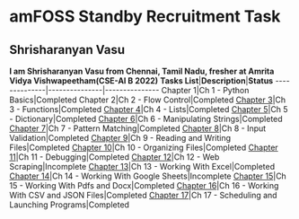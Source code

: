 # amFOSS Standby Recruitment Task

## Shrisharanyan Vasu

**I am Shrisharanyan Vasu from Chennai, Tamil Nadu, fresher at Amrita Vidya Vishwapeetham(CSE-AI B 2022)**
**Tasks List**|**Description**|**Status**
--------------|---------------|---------------
Chapter 1|Ch 1 - Python Basics|Completed
Chapter 2|Ch 2 - Flow Control|Completed
[Chapter 3](https://github.com/spellsharp/AutomateTheBoringStuff/tree/master/03_Functions)|Ch 3 - Functions|Completed
[Chapter 4](https://github.com/spellsharp/AutomateTheBoringStuff/tree/master/04_Lists)|Ch 4 - Lists|Completed
[Chapter 5](https://github.com/spellsharp/AutomateTheBoringStuff/tree/master/05_Dictionary)|Ch 5 - Dictionary|Completed
[Chapter 6](https://github.com/spellsharp/AutomateTheBoringStuff/tree/master/06_ManipulatingStrings)|Ch 6 - Manipulating Strings|Completed
[Chapter 7](https://github.com/spellsharp/AutomateTheBoringStuff/tree/master/07_PatternMatching)|Ch 7 - Pattern Matching|Completed
[Chapter 8](https://github.com/spellsharp/AutomateTheBoringStuff/tree/master/08_InputValidation)|Ch 8 - Input Validation|Completed
[Chapter 9](https://github.com/spellsharp/AutomateTheBoringStuff/tree/master/09_ReadingAndWritingFiles)|Ch 9 - Reading and Writing Files|Completed
[Chapter 10](https://github.com/spellsharp/AutomateTheBoringStuff/tree/master/10_OrganizingFiles)|Ch 10 - Organizing Files|Completed
[Chapter 11](https://github.com/spellsharp/AutomateTheBoringStuff/tree/master/11_Debugging)|Ch 11 - Debugging|Completed
[Chapter 12](https://github.com/spellsharp/AutomateTheBoringStuff/tree/master/12_WebScraping)|Ch 12 - Web Scraping|Incomplete
[Chapter 13](https://github.com/spellsharp/AutomateTheBoringStuff/tree/master/13_WorkingWithExcel)|Ch 13 - Working With Excel|Completed
[Chapter 14](https://github.com/spellsharp/AutomateTheBoringStuff/tree/master/14_WorkingWithGoogleSheets)|Ch 14 - Working With Google Sheets|Incomplete
[Chapter 15](https://github.com/spellsharp/AutomateTheBoringStuff/tree/master/15_WorkingWithPDFAndWordDocuments)|Ch 15 - Working With Pdfs and Docx|Completed
[Chapter 16](https://github.com/spellsharp/AutomateTheBoringStuff/tree/master/16_WorkingWithCSVAndJSON)|Ch 16 - Working With CSV and JSON Files|Completed
[Chapter 17](https://github.com/spellsharp/AutomateTheBoringStuff/tree/master/17_SchedulingAndLaunchingPrograms)|Ch 17 - Scheduling and Launching Programs|Completed




